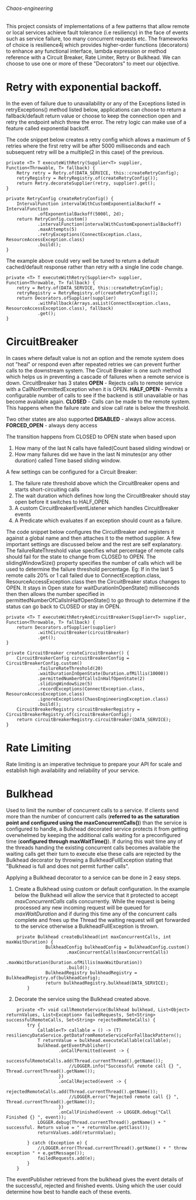 ###### Chaos-engineering
This project consists of implementations of a few patterns that allow remote or local services achieve fault tolerance 
(i.e resiliency) in the face of events such as service failure, too many concurrent requests etc. 
The frameworks of choice is resilience4j which provides higher-order functions (decorators) to enhance any functional interface,
lambda expression or method reference with a Circuit Breaker, Rate Limiter, Retry or Bulkhead. We can choose to use one or more
of these "Decorators" to meet our objective.

# Retry with exponential backoff.
In the even of failure due to unavailability or any of the Exceptions listed in retryExceptions() method listed below, 
applications can choose to return a fallback/default return value or choose to keep the connection open and retry the endpoint which threw the error.
The retry logic can make use of a feature called exponential backoff. 

The code snippet below creates a retry config which allows a maximum of 5 retries where the first retry will be after 
5000 milliseconds and each subsequent retry will be a multiple(2 in this case) of the previous. 

    private <T> T executeWithRetry(Supplier<T> supplier, Function<Throwable, T> fallback) {
        Retry retry = Retry.of(DATA_SERVICE, this::createRetryConfig);
        retryRegistry = RetryRegistry.of(createRetryConfig());
        return Retry.decorateSupplier(retry, supplier).get();
    }

    private RetryConfig createRetryConfig() {
        IntervalFunction intervalWithCustomExponentialBackoff = IntervalFunction
                .ofExponentialBackoff(5000l, 2d);
        return RetryConfig.custom()
                .intervalFunction(intervalWithCustomExponentialBackoff)
                .maxAttempts(5)
                .retryExceptions(ConnectException.class, ResourceAccessException.class)
                .build();
    }
 The example above could very well be tuned to return a default cached/default response rather than retry with a single 
 line code change.
 
    private <T> T executeWithRetry(Supplier<T> supplier, Function<Throwable, T> fallback) {
        retry = Retry.of(DATA_SERVICE, this::createRetryConfig);
        retryRegistry = RetryRegistry.of(createRetryConfig());
        return Decorators.ofSupplier(supplier)
                .withFallback(Arrays.asList(ConnectException.class, ResourceAccessException.class), fallback)
                .get();
    }
    
# CircuitBreaker
In cases where default value is not an option and the remote system does not "heal" or respond even after repeated retries 
we can prevent further calls to the downstream system. The Circuit Breaker is one such method which helps us in preventing a 
cascade of failures when a remote service is down.
CircuitBreaker has 3 states
**OPEN** -  Rejects calls to remote service with a CallNotPermittedException when it is OPEN.
**HALF_OPEN** - Permits a configurable number of calls to see if the backend is still unavailable or has become available again.
**CLOSED** - Calls can be made to the remote system. This happens when the failure rate and slow call rate is below the threshold.

Two other states are also supported
**DISABLED** - always allow access.
**FORCED_OPEN** - always deny access

The transition happens from CLOSED to OPEN state when based upon 
1. How many of the last N calls have failed(Count based sliding window) or  
2. How many failures did we have in the last N minutes(or any other duration) called Time based sliding window.


A few settings can be configured for a Circuit Breaker:

1. The failure rate threshold above which the CircuitBreaker opens and starts short-circuiting calls
2. The wait duration which defines how long the CircuitBreaker should stay open before it switches to HALF_OPEN.
3. A custom CircuitBreakerEventListener which handles CircuitBreaker events
4. A Predicate which evaluates if an exception should count as a failure.


The code snippet below configures the CircuitBreaker and registers it against a global name and then attaches it to the 
method supplier. 
A few important settings are discussed below and the rest are self explanatory.
The failureRateThreshold value specifies what percentage of remote calls should fail for the state to change from CLOSED to OPEN. 
The slidingWindowSize() property specifies the number of calls which will be used to determine the failure threshold percentage.
Eg: If in the last 5 remote calls 20% or 1 call failed due to  ConnectException.class, ResourceAccessException.class then the 
CircuitBreaker status changes to OPEN.
It stays in Open state for waitDurationInOpenState() milliseconds then then allows the number  specified in
permittedNumberOfCallsInHalfOpenState() to go through to determine if the status can go back to CLOSED or stay in OPEN.

    private <T> T executeWithRetryAndCircuitBreaker(Supplier<T> supplier, Function<Throwable, T> fallback) {
        return Decorators.ofSupplier(supplier)
                .withCircuitBreaker(circuitBreaker)
                .get();
    }

    private CircuitBreaker createCircuitBreaker() {
        CircuitBreakerConfig circuitBreakerConfig = CircuitBreakerConfig.custom()
                .failureRateThreshold(20)
                .waitDurationInOpenState(Duration.ofMillis(10000))
                .permittedNumberOfCallsInHalfOpenState(2)
                .slidingWindowSize(5)
                .recordExceptions(ConnectException.class, ResourceAccessException.class)
                .ignoreExceptions(ChaosEngineeringException.class)
                .build();
        CircuitBreakerRegistry circuitBreakerRegistry = CircuitBreakerRegistry.of(circuitBreakerConfig);
        return circuitBreakerRegistry.circuitBreaker(DATA_SERVICE);
    }

# Rate Limiting
Rate limiting is an imperative technique to prepare your API for scale and establish high availability and reliability of 
your service.

# Bulkhead
Used to limit the number of concurrent calls to a service. If clients send more than the number of concurrent calls 
(**referred to as the saturation point and configured using the maxConcurrentCalls()**) than the service is configured to handle, 
a Bulkhead decorated service protects it from getting overwhelmed by keeping the additional calls waiting for a preconfigured time 
(**configured through maxWaitTime()**). 
If during this wait time any of the threads handing the existing concurrent calls becomes available the waiting calls get their turn 
to execute else these calls are rejected by the Bulkhead decorator by throwing a BulkheadFullException stating that  
"Bulkhead _<bulkhead-name>_ is full and does not permit further calls".

Applying a Bulkhead decorator to a service can be done in 2 easy steps.
1.  Create a Bulkhead using custom or default configuration. In the example below the Bulkhead will allow the
    service that it protected to accept _maxConcurrentCalls_ calls concurrently. While the request is being processed any new incoming request will be 
    queued for _maxWaitDuration_ and if during this time any of the concurrent calls complete and frees up the Thread the waiting request will get 
    forwarded to the service otherwise a BulkheadFullException is thrown.


```
	private Bulkhead createBulkhead(int maxConcurrentCalls, int maxWaitDuration) {
               BulkheadConfig bulkheadConfig = BulkheadConfig.custom()
                       .maxConcurrentCalls(maxConcurrentCalls)
                       .maxWaitDuration(Duration.ofMillis(maxWaitDuration))
                       .build();
               BulkheadRegistry bulkheadRegistry = BulkheadRegistry.of(bulkheadConfig);
               return bulkheadRegistry.bulkhead(DATA_SERVICE);
        }
```

2.  Decorate the service using the Bulkhead created above.

```
    private <T> void callRemoteService(Bulkhead bulkhead, List<Object> returnValues, List<Exception> failedRequests, Set<String> successfulRemoteCalls, Set<String> rejectedRemoteCalls) {
        try {
            Callable<T> callable = () -> (T) resiliencyDataService.getDatafromRemoteServiceForFallbackPattern();
            T returnValue = bulkhead.executeCallable(callable);
            bulkhead.getEventPublisher()
                    .onCallPermitted(event -> {
                        successfulRemoteCalls.add(Thread.currentThread().getName());
                        //LOGGER.info("Successful remote call {} ", Thread.currentThread().getName());
                    })
                    .onCallRejected(event -> {
                        rejectedRemoteCalls.add(Thread.currentThread().getName());
                        //LOGGER.error("Rejected remote call {} ", Thread.currentThread().getName());
                    })
                    .onCallFinished(event -> LOGGER.debug("Call Finished {} ", event));
            LOGGER.debug(Thread.currentThread().getName() + " successful. Return value = " + returnValue.getClass());
            returnValues.add(returnValue);

        } catch (Exception e) {
            //LOGGER.error(Thread.currentThread().getName() + " threw exception " + e.getMessage());
            failedRequests.add(e);
        }
    }
```


The eventPublisher retrieved from the bulkhead gives the event details of the successful, rejected and finished events. Using which the user 
could determine how best to handle each of these events.
 